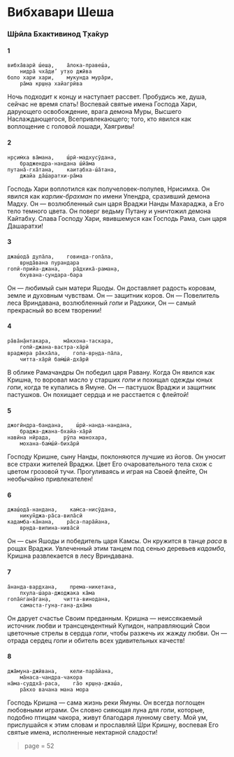 # Вибхавари Шеша

### Ш́рӣла Бхактивинод Т̣ха̄кур

#### 1

    вибха̄варӣ ш́еш̣а,    а̄лока-правеш́а,
        нидра̄ чха̄д̣и’ ут̣хо джӣва
    боло хари хари,    мукунда мура̄ри,
        ра̄ма кр̣ш̣н̣а хайагрӣва

Ночь подходит к концу и наступает рассвет. Пробудись же, душа, сейчас не время спать! Воспевай святые имена Господа Хари, дарующего освобождение, врага демона Муры, Высшего Наслаждающегося, Всепривлекающего; того, кто явился как воплощение с головой лошади, Хаягривы!

#### 2

    нр̣сим̇ха ва̄мана,    ш́рӣ-мадхусӯдана,
        браджендра-нандана ш́йа̄ма
    путана̄-гха̄тана,    каит̣абха-ш́а̄тана,
        джайа да̄ш́аратхи-ра̄ма

Господь Хари воплотился как получеловек-полулев, Нрисимха. Он явился как *карлик-брахман* по имени Упендра, сразивший демона Мадху. Он — возлюбленный сын царя Враджи Нанды Махараджа, а Его тело темного цвета. Он поверг ведьму Путану и уничтожил демона Кайтабху. Слава Господу Хари, явившемуся как Господь Рама, сын царя Дашаратхи!

#### 3

    джаш́ода̄ дула̄ла,    говинда-гопа̄ла,
        вр̣нда̄вана пурандара
    гопӣ-прийа-джана,    ра̄дхика̄-раман̣а,
        бхувана-сундара-бара

Он — любимый сын матери Яшоды. Он доставляет радость коровам, земле и духовным чувствам. Он — защитник коров. Он — Повелитель леса Вриндавана, возлюбленный *гопи* и Радхики, Он — самый прекрасный во всем творении!

#### 4

    ра̄ва̄н̣а̄нтакара,    ма̄кхона-таскара,
        гопӣ-джана-вастра-ха̄рӣ
    враджера ра̄кха̄ла,    гопа-вр̣нда-па̄ла,
        читта-ха̄рӣ бам̇ш́ӣ-дха̄рӣ

В облике Рамачандры Он победил царя Равану. Когда Он явился как Кришна, то воровал масло у старших *гопи* и похищал одежды юных *гопи*, когда те купались в Ямуне. Он — пастушок Враджи и защитник пастушков. Он похищает сердца и не расстается с флейтой!

#### 5

    джогӣндра-бандана,    ш́рӣ-нанда-нандана,
        браджа-джана-бхайа-ха̄рӣ
    навӣна нӣрада,    рӯпа манохара,
        мохана-бам̇ш́ӣ-биха̄рӣ

Господу Кришне, сыну Нанды, поклоняются лучшие из йогов. Он уносит все страхи жителей Враджи. Цвет Его очаровательного тела схож с цветом грозовой тучи. Прогуливаясь и играя на Своей флейте, Он необычайно привлекателен!

#### 6

    джаш́ода̄-нандана,    кам̇са-нисӯдана,
        никун̃джа-ра̄са-вила̄сӣ
    кадамба-ка̄нана,    ра̄са-пара̄йана,
        вр̣нда-випина-нива̄сӣ

Он — сын Яшоды и победитель царя Камсы. Он кружится в танце *раса* в рощах Враджи. Увлеченный этим танцем под сенью деревьев *кадамба*, Кришна развлекается в лесу Вриндавана.

#### 7

    а̄нанда-вардхана,    према-никетана,
        пхула-ш́ара-джоджака ка̄ма
    гопа̄н̇ган̣а̄ган̣а,    читта-винодана,
        самаста-гун̣а-ган̣а-дха̄ма

Он дарует счастье Своим преданным. Кришна — неиссякаемый источник любви и трансцендентный Купидон, направляющий Свои цветочные стрелы в сердца *гопи*, чтобы разжечь их жажду любви. Он — отрада сердец *гопи* и обитель всех удивительных качеств!

#### 8

    джа̄муна-джӣвана,    кели-пара̄йана,
        ма̄наса-чандра-чакора
    на̄ма-суддха̄-раса,    га̄о кр̣ш̣н̣а-джаш́а,
        ра̄кхо вачана мана мора

Господь Кришна — сама жизнь реки Ямуны. Он всегда поглощен любовными играми. Он словно сияющая луна для *гопи*, которые, подобно птицам чакора, живут благодаря лунному свету. Мой ум, прислушайся к этим словам и прославляй Шри Кришну, воспевая Его святые имена, исполненные нектарной сладости!


> page = 52